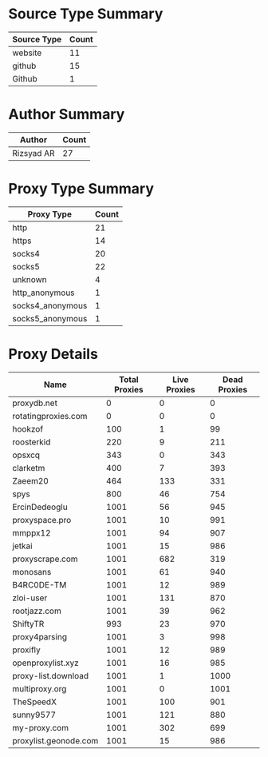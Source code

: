 # Source Type Summary

| Source Type | Count |
|-------------|-------|
| website | 11 |
| github | 15 |
| Github | 1 |


# Author Summary

| Author | Count |
|--------|-------|
| Rizsyad AR | 27 |


# Proxy Type Summary

| Proxy Type | Count |
|------------|-------|
| http | 21 |
| https | 14 |
| socks4 | 20 |
| socks5 | 22 |
| unknown | 4 |
| http_anonymous | 1 |
| socks4_anonymous | 1 |
| socks5_anonymous | 1 |


# Proxy Details

| Name | Total Proxies | Live Proxies | Dead Proxies |
|------|---------------|--------------|---------------|
| proxydb.net | 0 | 0 | 0 |
| rotatingproxies.com | 0 | 0 | 0 |
| hookzof | 100 | 1 | 99 |
| roosterkid | 220 | 9 | 211 |
| opsxcq | 343 | 0 | 343 |
| clarketm | 400 | 7 | 393 |
| Zaeem20 | 464 | 133 | 331 |
| spys | 800 | 46 | 754 |
| ErcinDedeoglu | 1001 | 56 | 945 |
| proxyspace.pro | 1001 | 10 | 991 |
| mmppx12 | 1001 | 94 | 907 |
| jetkai | 1001 | 15 | 986 |
| proxyscrape.com | 1001 | 682 | 319 |
| monosans | 1001 | 61 | 940 |
| B4RC0DE-TM | 1001 | 12 | 989 |
| zloi-user | 1001 | 131 | 870 |
| rootjazz.com | 1001 | 39 | 962 |
| ShiftyTR | 993 | 23 | 970 |
| proxy4parsing | 1001 | 3 | 998 |
| proxifly | 1001 | 12 | 989 |
| openproxylist.xyz | 1001 | 16 | 985 |
| proxy-list.download | 1001 | 1 | 1000 |
| multiproxy.org | 1001 | 0 | 1001 |
| TheSpeedX | 1001 | 100 | 901 |
| sunny9577 | 1001 | 121 | 880 |
| my-proxy.com | 1001 | 302 | 699 |
| proxylist.geonode.com | 1001 | 15 | 986 |
